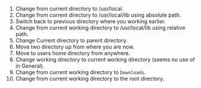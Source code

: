 1. Change from current directory to /usr/local.<br>
2. Change from current directory to /usr/local/lib using absolute path.<br>
3. Switch back to previous directory where you working earlier.<br>
4. Change from current working directory to /usr/local/lib using relative path.<br>
5. Change Current directory to parent directory.<br>
6. Move two directory up from where you are now.<br>
7. Move to users home directory from anywhere.<br>
8. Change working directory to current working directory (seems no use of in General).<br>
9. Change from current working directory to `Downloads`.<br>
10. Change from current working directory to the root directory.<br>
